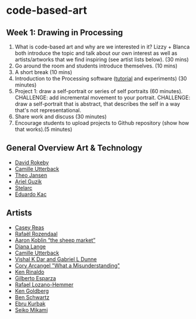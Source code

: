 # code-based-art

## Week 1: Drawing in Processing

1. What is code-based art and why are we interested in it? Lizzy + Blanca both introduce the topic and talk about our own interest as well as artists/artworks that we find inspiring (see artist lists below). (30 mins)
2. Go around the room and students introduce themselves. (10 mins)
3. A short break (10 mins)
4. Introduction to the Processing software ([tutorial](https://www.raspberrypi.org/learning/introduction-to-processing/worksheet/) and experiments) (30 minutes)
5. Project 1: draw a self-portrait or series of self portraits (60 minutes).
 CHALLENGE: add incremental movement to your portrait.
 CHALLENGE: draw a self-portrait that is abstract, that describes the self in a way that's not representational.   
 6. Share work and discuss (30 minutes) 
 7. Encourage students to upload projects to Github repository (show how that works).(5 minutes)


 ## General Overview Art & Technology
* [David Rokeby](http://www.davidrokeby.com/nchant.html)
* [Camille Utterback](http://camilleutterback.com)
* [Theo Jansen](http://www.strandbeest.com)
* [Ariel Guzik](https://vimeo.com/user8136071)
* [Stelarc](http://stelarc.org/?catID=20247)
* [Eduardo Kac](http://www.ekac.org)


 ## Artists
 * [Casey Reas](http://reas.com)
* [Rafaël Rozendaal](http://www.newrafael.com/websites/)
* [Aaron Koblin “the sheep market”](http://www.aaronkoblin.com/work/thesheepmarket/)
* [Diana Lange](http://butdoesitfloat.com/My-job-is-to-make-images-and-leave-the-decision-making-and-conclusion)
* [Camille Utterback](http://camilleutterback.com/)
* [Vishal K Dar and Gabriel L Dunne](https://vimeo.com/38492062)
* [Cory Arcangel "What a Misunderstanding"](http://www.what-a-misunderstanding.com/)
* [Ken Rinaldo](http://www.kenrinaldo.com)
* [Gilberto Esparza](http://www.parasitosurbanos.com/parasitos/proyecto.html)
* [Rafael Lozano-Hemmer](http://www.lozano-hemmer.com)
* [Ken Goldberg](https://boomcalifornia.com/2015/08/18/bloom/)
* [Ben Schwartz](http://www.benschwartz.co/wikileaks-archive-project)
* [Ebru Kurbak](http://ebrukurbak.net/white-shadow/)
* [Seiko Mikami](http://special.ycam.jp/doc/work/index_en.html)


